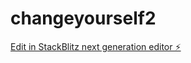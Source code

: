# changeyourself2

[Edit in StackBlitz next generation editor ⚡️](https://stackblitz.com/~/github.com/anonymuscheetah/changeyourself2)